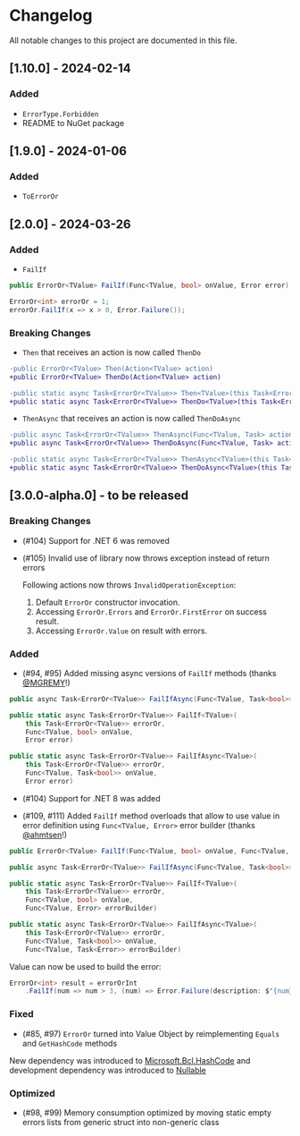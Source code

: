 # Changelog

All notable changes to this project are documented in this file.

## [1.10.0] - 2024-02-14

### Added

- `ErrorType.Forbidden`
- README to NuGet package

## [1.9.0] - 2024-01-06

### Added

- `ToErrorOr`

## [2.0.0] - 2024-03-26

### Added

- `FailIf`

```csharp
public ErrorOr<TValue> FailIf(Func<TValue, bool> onValue, Error error)
```

```csharp
ErrorOr<int> errorOr = 1;
errorOr.FailIf(x => x > 0, Error.Failure());
```

### Breaking Changes

- `Then` that receives an action is now called `ThenDo`

```diff
-public ErrorOr<TValue> Then(Action<TValue> action)
+public ErrorOr<TValue> ThenDo(Action<TValue> action)
```

```diff
-public static async Task<ErrorOr<TValue>> Then<TValue>(this Task<ErrorOr<TValue>> errorOr, Action<TValue> action)
+public static async Task<ErrorOr<TValue>> ThenDo<TValue>(this Task<ErrorOr<TValue>> errorOr, Action<TValue> action)
```

- `ThenAsync` that receives an action is now called `ThenDoAsync`

```diff
-public async Task<ErrorOr<TValue>> ThenAsync(Func<TValue, Task> action)
+public async Task<ErrorOr<TValue>> ThenDoAsync(Func<TValue, Task> action)
```

```diff
-public static async Task<ErrorOr<TValue>> ThenAsync<TValue>(this Task<ErrorOr<TValue>> errorOr, Func<TValue, Task> action)
+public static async Task<ErrorOr<TValue>> ThenDoAsync<TValue>(this Task<ErrorOr<TValue>> errorOr, Func<TValue, Task> action)
```

## [3.0.0-alpha.0] - to be released

### Breaking Changes

- (#104) Support for .NET 6 was removed

- (#105) Invalid use of library now throws exception instead of return errors

    Following actions now throws `InvalidOperationException`:

    1. Default `ErrorOr` constructor invocation.
    2. Accessing `ErrorOr.Errors` and `ErrorOr.FirstError` on success result.
    3. Accessing `ErrorOr.Value` on result with errors.

### Added

- (#94, #95) Added missing async versions of `FailIf` methods (thanks [@MGREMY](https://github.com/MGREMY)!)

```cs
public async Task<ErrorOr<TValue>> FailIfAsync(Func<TValue, Task<bool>> onValue, Error error)
```

```cs
public static async Task<ErrorOr<TValue>> FailIf<TValue>(
    this Task<ErrorOr<TValue>> errorOr,
    Func<TValue, bool> onValue,
    Error error)
```

```cs
public static async Task<ErrorOr<TValue>> FailIfAsync<TValue>(
    this Task<ErrorOr<TValue>> errorOr,
    Func<TValue, Task<bool>> onValue,
    Error error)
```

- (#104) Support for .NET 8 was added

- (#109, #111) Added `FailIf` method overloads that allow to use value in error definition using `Func<TValue, Error>` error builder (thanks [@ahmtsen](https://github.com/ahmtsen)!)

```cs
public ErrorOr<TValue> FailIf(Func<TValue, bool> onValue, Func<TValue, Error> errorBuilder)
```

```cs
public async Task<ErrorOr<TValue>> FailIfAsync(Func<TValue, Task<bool>> onValue, Func<TValue, Task<Error>> errorBuilder)
```

```cs
public static async Task<ErrorOr<TValue>> FailIf<TValue>(
    this Task<ErrorOr<TValue>> errorOr,
    Func<TValue, bool> onValue,
    Func<TValue, Error> errorBuilder)
```

```cs
public static async Task<ErrorOr<TValue>> FailIfAsync<TValue>(
    this Task<ErrorOr<TValue>> errorOr,
    Func<TValue, Task<bool>> onValue,
    Func<TValue, Task<Error>> errorBuilder)
```

Value can now be used to build the error:

```cs
ErrorOr<int> result = errorOrInt
    .FailIf(num => num > 3, (num) => Error.Failure(description: $"{num} is greater than 3"));
```

### Fixed

- (#85, #97) `ErrorOr` turned into Value Object by reimplementing `Equals` and `GetHashCode` methods

New dependency was introduced to [Microsoft.Bcl.HashCode](https://www.nuget.org/packages/Microsoft.Bcl.HashCode) and development dependency was introduced to [Nullable](https://www.nuget.org/packages/Nullable)

### Optimized

- (#98, #99) Memory consumption optimized by moving static empty errors lists from generic struct into non-generic class

